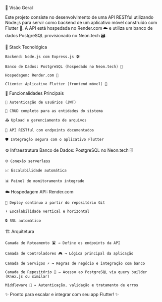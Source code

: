🚀 Visão Geral

Este projeto consiste no desenvolvimento de uma API RESTful utilizando Node.js para servir como backend de um aplicativo móvel construído com Flutter 📱. A API está hospedada no Render.com ☁️ e utiliza um banco de dados PostgreSQL provisionado no Neon.tech 🗃️.

🔧 Stack Tecnológica


    Backend: Node.js com Express.js 🛠️

    Banco de Dados: PostgreSQL (hospedado no Neon.tech) 🐘

    Hospedagem: Render.com 🚀

    Cliente: Aplicativo Flutter (frontend móvel) 📲


🎯 Funcionalidades Principais


    🔐 Autenticação de usuários (JWT)

    📝 CRUD completo para as entidades do sistema

    📤 Upload e gerenciamento de arquivos

    🔗 API RESTful com endpoints documentados

    🛡️ Integração segura com o aplicativo Flutter


⚙️ Infraestrutura
Banco de Dados: PostgreSQL no Neon.tech 🗄️


    🌐 Conexão serverless

    📈 Escalabilidade automática

    📊 Painel de monitoramento integrado


 ☁️ Hospedagem API: Render.com 


    🔄 Deploy contínuo a partir do repositório Git

    ⬆️ Escalabilidade vertical e horizontal

    🔒 SSL automático


🏗️ Arquitetura


    Camada de Roteamento 🛣️ → Define os endpoints da API

    Camada de Controladores 🎮 → Lógica principal da aplicação

    Camada de Serviços ⚡ → Regras de negócio e integração com banco

    Camada de Repositório 📂 → Acesso ao PostgreSQL via query builder (Knex.js ou similar)

    Middleware 🔄 → Autenticação, validação e tratamento de erros



✨ Pronto para escalar e integrar com seu app Flutter! ✨
